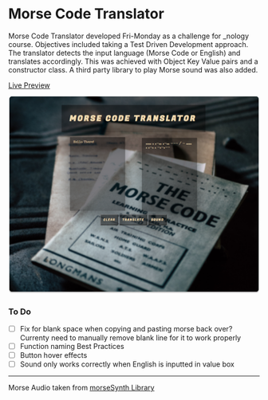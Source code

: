 # Morse Code Translator

Morse Code Translator developed Fri-Monday as a challenge for \_nology course. Objectives included taking a Test Driven Development approach.
The translator detects the input language (Morse Code or English) and translates accordingly. This was achieved with Object Key Value pairs and a constructor class. A third party library to play Morse sound was also added.

[Live Preview](https://ism90.github.io/morse-translator/)

![Projects](https://github.com/ism90/morse-translator/blob/main/assets/Morse.png)

### To Do

- [ ] Fix for blank space when copying and pasting morse back over? Currenty need to manually remove blank line for it to work properly
- [ ] Function naming Best Practices
- [ ] Button hover effects
- [ ] Sound only works correctly when English is inputted in value box

---

Morse Audio taken from [morseSynth Library](https://github.com/netAction/morseSynth)
